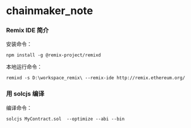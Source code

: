 # chainmaker_note

### Remix IDE 简介

安装命令：
```
npm install -g @remix-project/remixd
```

本地运行命令：
```
remixd -s D:\workspace_remix\ --remix-ide http://remix.ethereum.org/
```

### 用 solcjs 编译

编译命令：
```
solcjs MyContract.sol  --optimize --abi --bin
```
